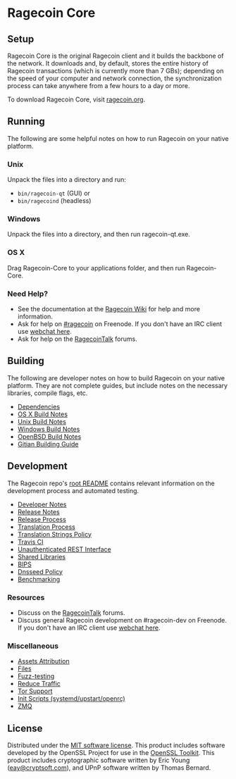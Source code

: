 Ragecoin Core
=============

Setup
---------------------
Ragecoin Core is the original Ragecoin client and it builds the backbone of the network. It downloads and, by default, stores the entire history of Ragecoin transactions (which is currently more than 7 GBs); depending on the speed of your computer and network connection, the synchronization process can take anywhere from a few hours to a day or more.

To download Ragecoin Core, visit [ragecoin.org](https://ragecoin.org).

Running
---------------------
The following are some helpful notes on how to run Ragecoin on your native platform.

### Unix

Unpack the files into a directory and run:

- `bin/ragecoin-qt` (GUI) or
- `bin/ragecoind` (headless)

### Windows

Unpack the files into a directory, and then run ragecoin-qt.exe.

### OS X

Drag Ragecoin-Core to your applications folder, and then run Ragecoin-Core.

### Need Help?

* See the documentation at the [Ragecoin Wiki](https://ragecoin.info/)
for help and more information.
* Ask for help on [#ragecoin](http://webchat.freenode.net?channels=ragecoin) on Freenode. If you don't have an IRC client use [webchat here](http://webchat.freenode.net?channels=ragecoin).
* Ask for help on the [RagecoinTalk](https://ragecointalk.io/) forums.

Building
---------------------
The following are developer notes on how to build Ragecoin on your native platform. They are not complete guides, but include notes on the necessary libraries, compile flags, etc.

- [Dependencies](dependencies.md)
- [OS X Build Notes](build-osx.md)
- [Unix Build Notes](build-unix.md)
- [Windows Build Notes](build-windows.md)
- [OpenBSD Build Notes](build-openbsd.md)
- [Gitian Building Guide](gitian-building.md)

Development
---------------------
The Ragecoin repo's [root README](/README.md) contains relevant information on the development process and automated testing.

- [Developer Notes](developer-notes.md)
- [Release Notes](release-notes.md)
- [Release Process](release-process.md)
- [Translation Process](translation_process.md)
- [Translation Strings Policy](translation_strings_policy.md)
- [Travis CI](travis-ci.md)
- [Unauthenticated REST Interface](REST-interface.md)
- [Shared Libraries](shared-libraries.md)
- [BIPS](bips.md)
- [Dnsseed Policy](dnsseed-policy.md)
- [Benchmarking](benchmarking.md)

### Resources
* Discuss on the [RagecoinTalk](https://ragecointalk.io/) forums.
* Discuss general Ragecoin development on #ragecoin-dev on Freenode. If you don't have an IRC client use [webchat here](http://webchat.freenode.net/?channels=ragecoin-dev).

### Miscellaneous
- [Assets Attribution](assets-attribution.md)
- [Files](files.md)
- [Fuzz-testing](fuzzing.md)
- [Reduce Traffic](reduce-traffic.md)
- [Tor Support](tor.md)
- [Init Scripts (systemd/upstart/openrc)](init.md)
- [ZMQ](zmq.md)

License
---------------------
Distributed under the [MIT software license](/COPYING).
This product includes software developed by the OpenSSL Project for use in the [OpenSSL Toolkit](https://www.openssl.org/). This product includes
cryptographic software written by Eric Young ([eay@cryptsoft.com](mailto:eay@cryptsoft.com)), and UPnP software written by Thomas Bernard.

